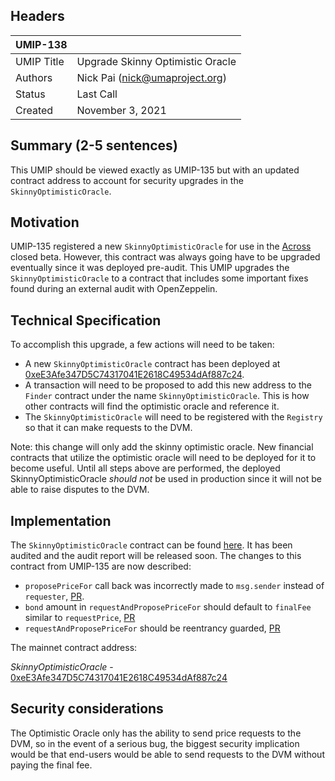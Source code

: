 ## Headers
| UMIP-138   |                                     |
|------------|-------------------------------------|
| UMIP Title | Upgrade Skinny Optimistic Oracle    |
| Authors    | Nick Pai (nick@umaproject.org)      |
| Status     | Last Call                           |
| Created    | November 3, 2021                    |

## Summary (2-5 sentences)
This UMIP should be viewed exactly as UMIP-135 but with an updated contract address to account for security upgrades in the `SkinnyOptimisticOracle`.

## Motivation
UMIP-135 registered a new `SkinnyOptimisticOracle` for use in the [Across](https://medium.com/across-protocol/announcing-across-protocol-the-fastest-cheapest-and-most-secure-l2-to-l1-bridge-b64c66700e59) closed beta. However, this contract was always going have to be upgraded eventually since it was deployed pre-audit. This UMIP upgrades the `SkinnyOptimisticOracle` to a contract that includes some important fixes found during an external audit with OpenZeppelin.

## Technical Specification
To accomplish this upgrade, a few actions will need to be taken:
- A new `SkinnyOptimisticOracle` contract has been deployed at [0xeE3Afe347D5C74317041E2618C49534dAf887c24](https://etherscan.io/address/0xeE3Afe347D5C74317041E2618C49534dAf887c24).
- A transaction will need to be proposed to add this new address to the `Finder` contract under the name `SkinnyOptimisticOracle`. This is how other contracts will find the optimistic oracle and reference it.
- The `SkinnyOptimisticOracle` will need to be registered with the `Registry` so that it can make requests to the DVM.

Note: this change will only add the skinny optimistic oracle. New financial contracts that utilize the optimistic oracle will need to be deployed for it to become useful. Until all steps above are performed, the deployed SkinnyOptimisticOracle _should not_ be used in production since it will not be able to raise disputes to the DVM.

## Implementation

The `SkinnyOptimisticOracle` contract can be found [here](https://github.com/UMAprotocol/protocol/blob/master/packages/core/contracts/oracle/implementation/SkinnyOptimisticOracle.sol). It has been audited and the audit report will be released soon. The changes to this contract from UMIP-135 are now described:
- `proposePriceFor` call back was incorrectly made to `msg.sender` instead of `requester`, [PR](https://github.com/UMAprotocol/protocol/pull/3531). 
- `bond` amount in `requestAndProposePriceFor` should default to `finalFee` similar to `requestPrice`, [PR](https://github.com/UMAprotocol/protocol/pull/3534)
- `requestAndProposePriceFor` should be reentrancy guarded, [PR](https://github.com/UMAprotocol/protocol/pull/3539)

The mainnet contract address:

*SkinnyOptimisticOracle* - [0xeE3Afe347D5C74317041E2618C49534dAf887c24](https://etherscan.io/address/0xeE3Afe347D5C74317041E2618C49534dAf887c24)


## Security considerations

The Optimistic Oracle only has the ability to send price requests to the DVM, so in the event of a serious bug, the biggest security implication would be that end-users would be able to send requests to the DVM without paying the final fee.
